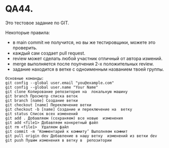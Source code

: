 # QA44.  
Это тестовое задание по GIT.  

Некоторые правила:  
* в main commit не получится, но вы же тестировщики, можете это проверить.   
* каждый сам создает pull request.  
* review может сделать любой участник отличный от автора измений. 
* merge выполняется после поулчения 2-х положительных review.
* задание находится в ветке с одноименным названием твоей группы. 
```
Основные команды:
git config --global user.email "you@example.com"
git config --global user.name "Your Name" 
git clone Копирование репозитория на  локальную машину
git branch Просмотр списка веток
git branch [name] Создание ветки
git checkout [name] Переключение ветки
git checkout -b [name] Создание и переключение на  ветку
git status Список всех изменений
git add . Добавляем (сохраняем) все новые  изменения
git add <file1> Добавляем конкретный файл
git rm <file1>	Удаляем файл
git commit -m ‘Комментарий к коммиту’ Выполняем коммит
git pull origin dev Добавление в нашу ветку  изменений из ветки dev
git push Пушим изменения в ветку в  репозитории
```

